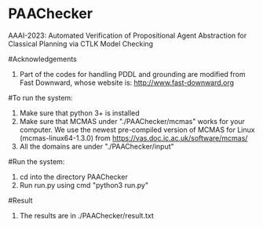 # PAAChecker
AAAI-2023: Automated Verification of Propositional Agent Abstraction for Classical Planning via CTLK Model Checking

#Acknowledgements

1. Part of the codes for handling PDDL and grounding are modified from Fast Downward, whose website is: <http://www.fast-downward.org>



#To run the system: 

1. Make sure that python 3+ is installed
2. Make sure that MCMAS under "./PAAChecker/mcmas" works for your computer. We use the newest pre-compiled version of MCMAS for Linux (mcmas-linux64-1.3.0) from <https://vas.doc.ic.ac.uk/software/mcmas/>
3. All the domains are under "./PAAChecker/input"

#Run the system: 

1. cd into the directory PAAChecker
2. Run run.py using cmd "python3 run.py"
  

#Result

1. The results are in ./PAAChecker/result.txt
